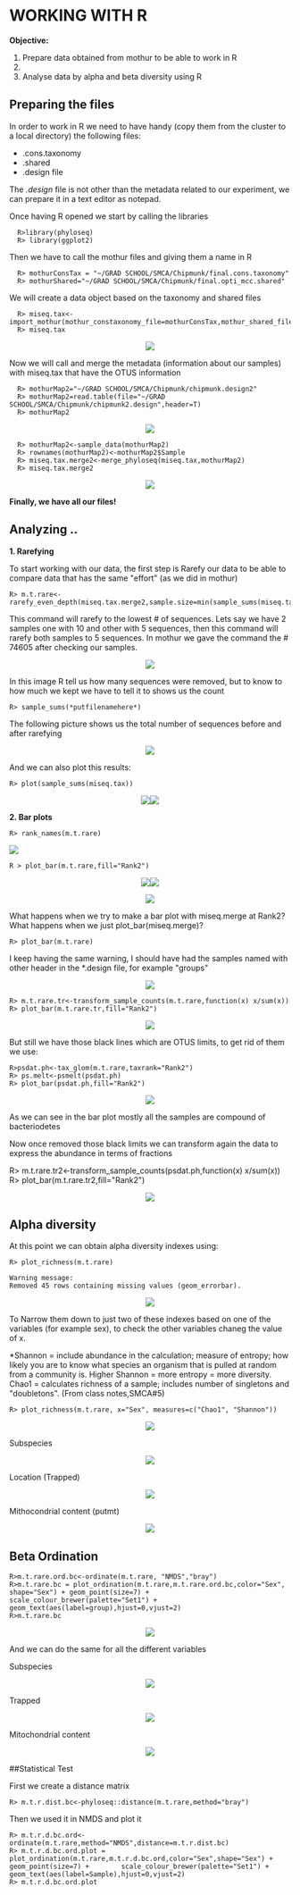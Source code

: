 # WORKING WITH R

**Objective:**
<ol>
  <li> Prepare data obtained from mothur to be able to work in R<li>
  <li> Analyse data by alpha and beta diversity using R </li>
 </ol>
 
## Preparing the files

In order to work in R we need to have handy (copy them from the cluster to a local directory) the following files:

<ul>
  <li> .cons.taxonomy</li>
  <li> .shared</li>
  <li> .design file</li>
</ul>

The *.design* file is not other than the metadata related to our experiment, we can prepare it in a text editor as notepad.

Once having R opened we start by calling the libraries 

      R>library(phyloseq)
      R> library(ggplot2)

Then we have to call the mothur files and giving them a name in R

      R> mothurConsTax = "~/GRAD SCHOOL/SMCA/Chipmunk/final.cons.taxonomy"
      R> mothurShared="~/GRAD SCHOOL/SMCA/Chipmunk/final.opti_mcc.shared"
 
 We will create a data object based on the taxonomy and shared files
 
      R> miseq.tax<-import_mothur(mothur_constaxonomy_file=mothurConsTax,mothur_shared_file=mothurShared)
      R> miseq.tax

<P align="center"><img src="/IMAGES/R_1.jpg"></p>
 
 Now we will call and merge the metadata (information about our samples) with miseq.tax that have the OTUS information
 
      R> mothurMap2="~/GRAD SCHOOL/SMCA/Chipmunk/chipmunk.design2"
      R> mothurMap2=read.table(file="~/GRAD SCHOOL/SMCA/Chipmunk/chipmunk2.design",header=T)
      R> mothurMap2

<P align="center"><img src="/IMAGES/R_2.jpg"></p>
  
      R> mothurMap2<-sample_data(mothurMap2)
      R> rownames(mothurMap2)<-mothurMap2$Sample
      R> miseq.tax.merge2<-merge_phyloseq(miseq.tax,mothurMap2)
      R> miseq.tax.merge2
  
<P align="center"><img src="/IMAGES/R_3.jpg"></p>
 
 **Finally, we have all our files!**
 
 ## Analyzing ..

**1. Rarefying**

To start working with our data, the first step is Rarefy our data to be able to compare data that has the same "effort" (as we did in mothur)
  
    R> m.t.rare<-rarefy_even_depth(miseq.tax.merge2,sample.size=min(sample_sums(miseq.tax.merge2)))
	

  This command will rarefy to the lowest # of sequences. Lets say we have 2 samples one with 10 and other with 5 sequences, then this command will rarefy both samples to 5 sequences. In mothur we gave the command the # 74605 after checking our samples.
  
 <P align="center"><img src="/IMAGES/R2_1.jpg"></p>

 In this image R tell us how many sequences were removed, but to know to how much we kept we have to tell it to shows us the count
  
    R> sample_sums(*putfilenamehere*)
    
The following picture shows us the total number of sequences before and after rarefying

<P align="center"><img src="/IMAGES/R_5.jpg"></p>
    
And we can also plot this results:

    R> plot(sample_sums(miseq.tax))

  <P align="center"><img src="/IMAGES/Rplot_1.jpg"><img src="/IMAGES/Rplot_2.jpg"></p>

**2. Bar plots**

	R> rank_names(m.t.rare)

<img src="/IMAGES/R2_2.jpg">

	R > plot_bar(m.t.rare,fill="Rank2")

<P align="center"><img src="/IMAGES/R2_3.jpg"><img src="/IMAGES/R2_4.jpg"></p>

<P align="center"><img src="/IMAGES/R_11.jpg"></p>

What happens when we try to make a bar plot with miseq.merge at Rank2? What happens when we just plot_bar(miseq.merge)?
	
	R> plot_bar(m.t.rare)
	
I keep having the same warning, I should have had the samples named with other header in the *.design file, for example "groups"

<P align="center"><img src="/IMAGES/R_12.jpg"></p>

	R> m.t.rare.tr<-transform_sample_counts(m.t.rare,function(x) x/sum(x))
	R> plot_bar(m.t.rare.tr,fill="Rank2")
	
<P align="center"><img src="/IMAGES/R_13.jpg"></p>

But still we have those black lines which are OTUS limits, to get rid of them we use:

	R>psdat.ph<-tax_glom(m.t.rare,taxrank="Rank2")
	R> ps.melt<-psmelt(psdat.ph)
	R> plot_bar(psdat.ph,fill="Rank2")

<P align="center"><img src="/IMAGES/R_14.jpg"></p>

As we can see in the bar plot mostly all the samples are compound of bacteriodetes

Now once removed those black limits we can transform again the data to express the abundance in terms of fractions

R> m.t.rare.tr2<-transform_sample_counts(psdat.ph,function(x) x/sum(x))
R> plot_bar(m.t.rare.tr2,fill="Rank2")

<P align="center"><img src="/IMAGES/R_15.jpg"></p>

## Alpha diversity

At this point we can obtain alpha diversity indexes  using:

	R> plot_richness(m.t.rare)
	
	Warning message:
	Removed 45 rows containing missing values (geom_errorbar). 

<P align="center"><img src="/IMAGES/R_16.jpg"></p>

To Narrow them down to just two of these indexes based on one of the variables (for example sex), to check the other variables chaneg the value of x.


*Shannon = include abundance in the calculation; measure of entropy; how likely you are to know what species an organism that is pulled at random from a community is. Higher Shannon = more entropy = more diversity.
Chao1 = calculates richness of a sample; includes number of singletons and "doubletons". (From class notes,SMCA#5)


	R> plot_richness(m.t.rare, x="Sex", measures=c("Chao1", "Shannon"))
	
<P align="center"><img src="/IMAGES/R_17.jpg"></p>

Subspecies

<P align="center"><img src="/IMAGES/R_18.jpg"></p>

Location (Trapped)

<P align="center"><img src="/IMAGES/R_19.jpg"></p>

Mithocondrial content (putmt)
<P align="center"><img src="/IMAGES/R_20.jpg"></p>

## Beta Ordination
	R>m.t.rare.ord.bc<-ordinate(m.t.rare, "NMDS","bray")
	R>m.t.rare.bc = plot_ordination(m.t.rare,m.t.rare.ord.bc,color="Sex", shape="Sex") + geom_point(size=7) + scale_colour_brewer(palette="Set1") + geom_text(aes(label=group),hjust=0,vjust=2)
	R>m.t.rare.bc

<P align="center"><img src="/IMAGES/R_21.jpg"></p>

And we can do the same for all the different variables

Subspecies
	
<P align="center"><img src="/IMAGES/R_22.jpg"></p>

Trapped

<P align="center"><img src="/IMAGES/R_23.jpg"></p>

Mitochondrial content

<P align="center"><img src="/IMAGES/R_24.jpg"></p>

##Statistical Test

First we create a distance matrix

	R> m.t.r.dist.bc<-phyloseq::distance(m.t.rare,method="bray")	

Then we used it in NMDS and plot it
	
	R> m.t.r.d.bc.ord<-ordinate(m.t.rare,method="NMDS",distance=m.t.r.dist.bc)
	R> m.t.r.d.bc.ord.plot = plot_ordination(m.t.rare,m.t.r.d.bc.ord,color="Sex",shape="Sex") + geom_point(size=7) + 		scale_colour_brewer(palette="Set1") + geom_text(aes(label=Sample),hjust=0,vjust=2)
	R> m.t.r.d.bc.ord.plot



